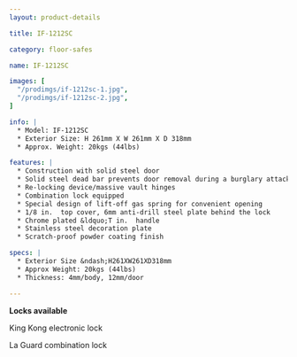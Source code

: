 ```yaml
---
layout: product-details

title: IF-1212SC

category: floor-safes

name: IF-1212SC

images: [
  "/prodimgs/if-1212sc-1.jpg",
  "/prodimgs/if-1212sc-2.jpg",
]

info: |
  * Model: IF-1212SC
  * Exterior Size: H 261mm X W 261mm X D 318mm
  * Approx. Weight: 20kgs (44lbs)

features: |
  * Construction with solid steel door
  * Solid steel dead bar prevents door removal during a burglary attack
  * Re-locking device/massive vault hinges
  * Combination lock equipped
  * Special design of lift-off gas spring for convenient opening
  * 1/8 in.  top cover, 6mm anti-drill steel plate behind the lock
  * Chrome plated &ldquo;T in.  handle
  * Stainless steel decoration plate
  * Scratch-proof powder coating finish

specs: |
  * Exterior Size &ndash;H261XW261XD318mm
  * Approx Weight: 20kgs (44lbs)
  * Thickness: 4mm/body, 12mm/door

---
```


**Locks available**

King Kong electronic lock

La Guard combination lock
